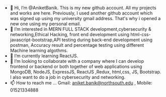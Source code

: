 - 👋 Hi, I’m @AniketBanik. This is my new github account. All my projects and works are here. Previously, I used another github account which was signed up using my university gmail address. That's why i opened a new one using my personal email. 
- 👀 I’m interested in MERN FULL STACK development,cybersecurity & networking,Ethical Hacking, front end development using html-css-javascript-bootstrap,API testing during back-end development using postman, Accuracy result and percentage testing using different Machine learning algothms.
- 🌱 I’m currently learning ReactJS.
- 💞️ I’m looking to collaborate with a company where I can develop frontend or backend or both together of web applications using MongoDB, NodeJS, ExpressJS, ReactJS ,Redux, html,css, JS, Bootstrap. I also want to do a job in cybersecurity and networking. 
- 📫 How to reach me ...   Gmail: aniket.banik@northsouth.edu , Mobile: 01521334888

<!---
AniketBanik/AniketBanik is a ✨ special ✨ repository because its `README.md` (this file) appears on your GitHub profile.
You can click the Preview link to take a look at your changes.
--->
